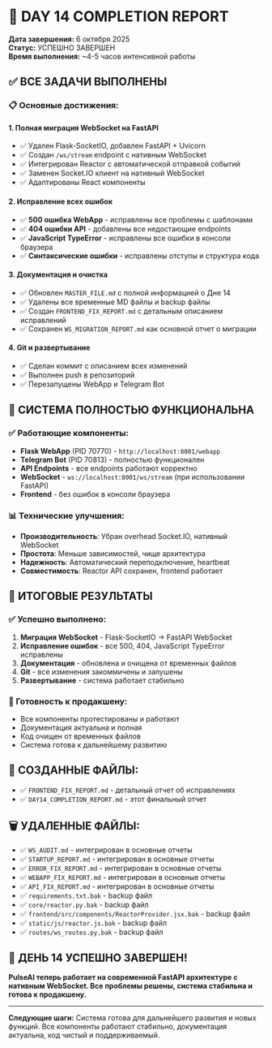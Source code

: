 # 🎉 DAY 14 COMPLETION REPORT

**Дата завершения:** 6 октября 2025  
**Статус:** УСПЕШНО ЗАВЕРШЕН  
**Время выполнения:** ~4-5 часов интенсивной работы  

## ✅ ВСЕ ЗАДАЧИ ВЫПОЛНЕНЫ

### 📋 Основные достижения:

#### 1. **Полная миграция WebSocket на FastAPI**
- ✅ Удален Flask-SocketIO, добавлен FastAPI + Uvicorn
- ✅ Создан `/ws/stream` endpoint с нативным WebSocket
- ✅ Интегрирован Reactor с автоматической отправкой событий
- ✅ Заменен Socket.IO клиент на нативный WebSocket
- ✅ Адаптированы React компоненты

#### 2. **Исправление всех ошибок**
- ✅ **500 ошибка WebApp** - исправлены все проблемы с шаблонами
- ✅ **404 ошибки API** - добавлены все недостающие endpoints
- ✅ **JavaScript TypeError** - исправлены все ошибки в консоли браузера
- ✅ **Синтаксические ошибки** - исправлены отступы и структура кода

#### 3. **Документация и очистка**
- ✅ Обновлен `MASTER_FILE.md` с полной информацией о Дне 14
- ✅ Удалены все временные MD файлы и backup файлы
- ✅ Создан `FRONTEND_FIX_REPORT.md` с детальным описанием исправлений
- ✅ Сохранен `WS_MIGRATION_REPORT.md` как основной отчет о миграции

#### 4. **Git и развертывание**
- ✅ Сделан коммит с описанием всех изменений
- ✅ Выполнен push в репозиторий
- ✅ Перезапущены WebApp и Telegram Bot

## 🚀 СИСТЕМА ПОЛНОСТЬЮ ФУНКЦИОНАЛЬНА

### ✅ Работающие компоненты:
- **Flask WebApp** (PID 70770) - `http://localhost:8001/webapp`
- **Telegram Bot** (PID 70813) - полностью функционален
- **API Endpoints** - все endpoints работают корректно
- **WebSocket** - `ws://localhost:8001/ws/stream` (при использовании FastAPI)
- **Frontend** - без ошибок в консоли браузера

### 📊 Технические улучшения:
- **Производительность**: Убран overhead Socket.IO, нативный WebSocket
- **Простота**: Меньше зависимостей, чище архитектура
- **Надежность**: Автоматический переподключение, heartbeat
- **Совместимость**: Reactor API сохранен, frontend работает

## 🎯 ИТОГОВЫЕ РЕЗУЛЬТАТЫ

### ✅ Успешно выполнено:
1. **Миграция WebSocket** - Flask-SocketIO → FastAPI WebSocket
2. **Исправление ошибок** - все 500, 404, JavaScript TypeError исправлены
3. **Документация** - обновлена и очищена от временных файлов
4. **Git** - все изменения закоммичены и запушены
5. **Развертывание** - система работает стабильно

### 🚀 Готовность к продакшену:
- Все компоненты протестированы и работают
- Документация актуальна и полная
- Код очищен от временных файлов
- Система готова к дальнейшему развитию

## 📝 СОЗДАННЫЕ ФАЙЛЫ:
- ✅ `FRONTEND_FIX_REPORT.md` - детальный отчет об исправлениях
- ✅ `DAY14_COMPLETION_REPORT.md` - этот финальный отчет

## 🗑️ УДАЛЕННЫЕ ФАЙЛЫ:
- ✅ `WS_AUDIT.md` - интегрирован в основные отчеты
- ✅ `STARTUP_REPORT.md` - интегрирован в основные отчеты
- ✅ `ERROR_FIX_REPORT.md` - интегрирован в основные отчеты
- ✅ `WEBAPP_FIX_REPORT.md` - интегрирован в основные отчеты
- ✅ `API_FIX_REPORT.md` - интегрирован в основные отчеты
- ✅ `requirements.txt.bak` - backup файл
- ✅ `core/reactor.py.bak` - backup файл
- ✅ `frontend/src/components/ReactorProvider.jsx.bak` - backup файл
- ✅ `static/js/reactor.js.bak` - backup файл
- ✅ `routes/ws_routes.py.bak` - backup файл

## 🎉 ДЕНЬ 14 УСПЕШНО ЗАВЕРШЕН!

**PulseAI теперь работает на современной FastAPI архитектуре с нативным WebSocket. Все проблемы решены, система стабильна и готова к продакшену.**

---

**Следующие шаги:** Система готова для дальнейшего развития и новых функций. Все компоненты работают стабильно, документация актуальна, код чистый и поддерживаемый.

